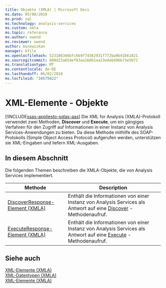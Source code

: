 ```yaml
---
title: Objekte (XMLA) | Microsoft Docs
ms.date: 05/08/2018
ms.prod: sql
ms.technology: analysis-services
ms.custom: xmla
ms.topic: reference
ms.author: owend
ms.reviewer: owend
author: minewiskan
manager: kfile
ms.openlocfilehash: 523106346bfc6b9f74362931f772ba9b41b61821
ms.sourcegitcommit: 808d23a654ef03ea16db1aa23edab496b73e5072
ms.translationtype: MT
ms.contentlocale: de-DE
ms.lasthandoff: 06/02/2018
ms.locfileid: "34575622"
---
```

# <a name="xml-elements---objects"></a>XML-Elemente - Objekte
[!INCLUDE[ssas-appliesto-sqlas-aas](../../includes/ssas-appliesto-sqlas-aas.md)]
  Die XML for Analysis (XMLA)-Protokoll verwendet zwei Methoden, **Discover** und **Execute**, um ein gängiges Verfahren für den Zugriff auf Informationen in einer Instanz von Analysis Services-Anwendungen zu bieten. Da diese Methode mithilfe des SOAP-Protokolls (Simple Object Access Protocol) aufgerufen werden, unterstützen sie XML-Eingaben und liefern XML-Ausgaben.  
  
## <a name="in-this-section"></a>In diesem Abschnitt  
 Die folgenden Themen beschreiben die XMLA-Objekte, die von Analysis Services implementiert.  
  
|Methode|Description|  
|------------|-----------------|  
|[DiscoverResponse-Element &#40;XMLA&#41;](../../analysis-services/xmla/xml-elements-objects-discoverresponse.md)|Enthält die Informationen von einer Instanz von Analysis Services als Antwort auf eine [Discover](../../analysis-services/xmla/xml-elements-methods-discover.md) -Methodenaufruf.|  
|[ExecuteResponse-Element &#40;XMLA&#41;](../../analysis-services/xmla/xml-elements-objects-executeresponse.md)|Enthält die Informationen von einer Instanz von Analysis Services als Antwort auf eine [Execute](../../analysis-services/xmla/xml-elements-methods-execute.md) -Methodenaufruf.|  
  
## <a name="see-also"></a>Siehe auch
 [XML-Elemente &#40;XMLA&#41;](http://msdn.microsoft.com/library/40ab2360-efb6-4ba6-bf23-e84964e51008)   
 [XML-Datentypen &#40;XMLA&#41;](../../analysis-services/xmla/xml-data-types/xml-data-types-xmla.md)   
 [XML-Elemente &#40;XMLA&#41;](http://msdn.microsoft.com/library/40ab2360-efb6-4ba6-bf23-e84964e51008)  
  
  
